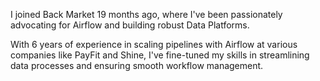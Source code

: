 <p>I joined Back Market 19 months ago, where I've been passionately advocating for Airflow and building robust Data Platforms.</p>
<p>With 6 years of experience in scaling pipelines with Airflow at various companies like PayFit and Shine, I've fine-tuned my skills in streamlining data processes and ensuring smooth workflow management.</p>
